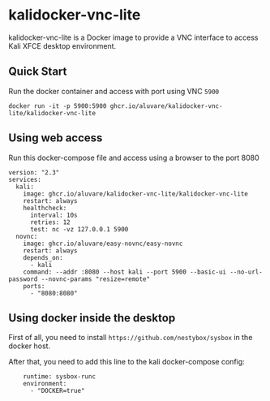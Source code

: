 # kalidocker-vnc-lite

kalidocker-vnc-lite is a Docker image to provide a VNC interface to access Kali XFCE desktop environment.

## Quick Start

Run the docker container and access with port using VNC `5900`

```shell
docker run -it -p 5900:5900 ghcr.io/aluvare/kalidocker-vnc-lite/kalidocker-vnc-lite
```

## Using web access

Run this docker-compose file and access using a browser to the port 8080

```
version: "2.3"
services:
  kali:
    image: ghcr.io/aluvare/kalidocker-vnc-lite/kalidocker-vnc-lite
    restart: always
    healthcheck:
      interval: 10s
      retries: 12
      test: nc -vz 127.0.0.1 5900
  novnc:
    image: ghcr.io/aluvare/easy-novnc/easy-novnc
    restart: always
    depends_on:
      - kali
    command: --addr :8080 --host kali --port 5900 --basic-ui --no-url-password --novnc-params "resize=remote"
    ports:
      - "8080:8080"
```

## Using docker inside the desktop

First of all, you need to install `https://github.com/nestybox/sysbox` in the docker host.
 
After that, you need to add this line to the kali docker-compose config:

```
    runtime: sysbox-runc
    environment:
      - "DOCKER=true"
```
